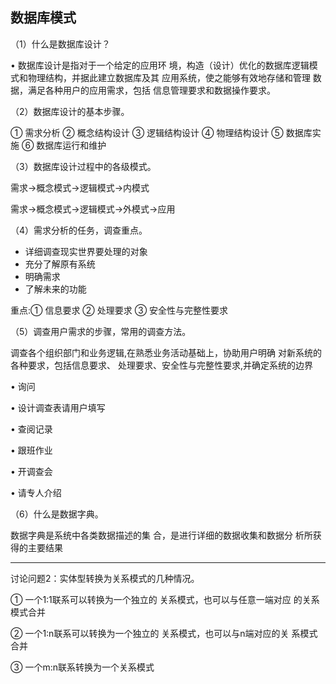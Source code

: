## 数据库模式

（1）什么是数据库设计？

• 数据库设计是指对于一个给定的应用环 境，构造（设计）优化的数据库逻辑模 式和物理结构，并据此建立数据库及其 应用系统，使之能够有效地存储和管理 数据，满足各种用户的应用需求，包括 信息管理要求和数据操作要求。



（2）数据库设计的基本步骤。

① 需求分析 ② 概念结构设计 ③ 逻辑结构设计 ④ 物理结构设计 ⑤ 数据库实施 ⑥ 数据库运行和维护

（3）数据库设计过程中的各级模式。

需求->概念模式->逻辑模式->内模式

需求->概念模式->逻辑模式->外模式->应用

（4）需求分析的任务，调查重点。

- 详细调查现实世界要处理的对象
- 充分了解原有系统
- 明确需求
- 了解未来的功能

重点:① 信息要求 ② 处理要求 ③ 安全性与完整性要求

（5）调查用户需求的步骤，常用的调查方法。

调查各个组织部门和业务逻辑,在熟悉业务活动基础上，协助用户明确 对新系统的各种要求，包括信息要求、 处理要求、安全性与完整性要求,并确定系统的边界

• 询问

• 设计调查表请用户填写

• 查阅记录

• 跟班作业

• 开调查会

• 请专人介绍

（6）什么是数据字典。

数据字典是系统中各类数据描述的集 合，是进行详细的数据收集和数据分 析所获得的主要结果



---

讨论问题2：实体型转换为关系模式的几种情况。

① 一个1:1联系可以转换为一个独立的 关系模式，也可以与任意一端对应 的关系模式合并

② 一个1:n联系可以转换为一个独立的 关系模式，也可以与n端对应的关 系模式合并

③ 一个m:n联系转换为一个关系模式